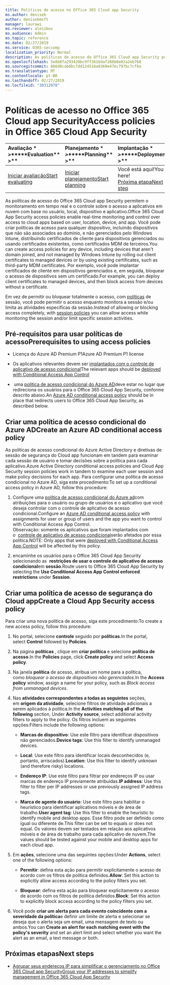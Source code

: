 ```yaml
---
title: Políticas de acesso no Office 365 Cloud app Security
ms.author: deniseb
author: denisebmsft
manager: laurawi
ms.reviewer: alesibov
ms.audience: Admin
ms.topic: reference
ms.date: 02/27/2019
ms.service: O365-seccomp
localization_priority: Normal
description: As políticas de acesso do Office 365 Cloud app Security permitem o monitoramento em tempo real e o controle sobre o acesso a aplicativos em nuvem com base no usuário, local, dispositivo e aplicativo. Você pode criar políticas de acesso para qualquer dispositivo, incluindo dispositivos que não são associados ao domínio, e não gerenciados pelo Windows Intune, distribuindo certificados de cliente para dispositivos gerenciados ou usando certificados existentes, como certificados MDM de terceiros. Por exemplo, você pode implantar certificados de cliente em dispositivos gerenciados e, em seguida, bloquear o acesso de dispositivos sem um certificado.
ms.openlocfilehash: 5e8b8fa293420bc9ff3616daf288b8e02a2eb768
ms.sourcegitcommit: 866d8cab6bcfdd124516a8369e47ec797bc7cf8a
ms.translationtype: MT
ms.contentlocale: pt-BR
ms.lasthandoff: 02/27/2019
ms.locfileid: "30312078"
---
```

# <a name="access-policies-in-office-365-cloud-app-security"></a><span data-ttu-id="deaf9-105">Políticas de acesso no Office 365 Cloud app Security</span><span class="sxs-lookup"><span data-stu-id="deaf9-105">Access policies in Office 365 Cloud App Security</span></span>

|<span data-ttu-id="deaf9-106">Avaliação \* *\>*\*</span><span class="sxs-lookup"><span data-stu-id="deaf9-106">\*\*\*\*Evaluation\*\* \>\*\*</span></span>|<span data-ttu-id="deaf9-107">Planejamento \* *\>*\*</span><span class="sxs-lookup"><span data-stu-id="deaf9-107">\*\*\*\*Planning\*\* \>\*\*</span></span>|<span data-ttu-id="deaf9-108">Implantação \* *\>*\*</span><span class="sxs-lookup"><span data-stu-id="deaf9-108">\*\*\*\*Deployment\*\* \>\*\*</span></span>|<span data-ttu-id="deaf9-109">Utilização \* \* \*</span><span class="sxs-lookup"><span data-stu-id="deaf9-109">\*\*\*\*Utilization\*\*\*\*</span></span>|
|:-----|:-----|:-----|:-----|
|[<span data-ttu-id="deaf9-110">Iniciar avaliação</span><span class="sxs-lookup"><span data-stu-id="deaf9-110">Start evaluating</span></span>](office-365-cas-overview.md) <br/> |[<span data-ttu-id="deaf9-111">Iniciar planejamento</span><span class="sxs-lookup"><span data-stu-id="deaf9-111">Start planning</span></span>](get-ready-for-office-365-cas.md) <br/> |<span data-ttu-id="deaf9-112">Você está aqui!</span><span class="sxs-lookup"><span data-stu-id="deaf9-112">You are here!</span></span>  <br/> [<span data-ttu-id="deaf9-113">Próxima etapa</span><span class="sxs-lookup"><span data-stu-id="deaf9-113">Next step</span></span>](group-your-ip-addresses-in-ocas.md) <br/> |[<span data-ttu-id="deaf9-114">Começar a usar</span><span class="sxs-lookup"><span data-stu-id="deaf9-114">Start utilizing</span></span>](utilization-activities-for-ocas.md) <br/> |

<span data-ttu-id="deaf9-115">As políticas de acesso do Office 365 Cloud app Security permitem o monitoramento em tempo real e o controle sobre o acesso a aplicativos em nuvem com base no usuário, local, dispositivo e aplicativo.</span><span class="sxs-lookup"><span data-stu-id="deaf9-115">Office 365 Cloud App Security access policies enable real-time monitoring and control over access to cloud apps based on user, location, device, and app.</span></span> <span data-ttu-id="deaf9-116">Você pode criar políticas de acesso para qualquer dispositivo, incluindo dispositivos que não são associados ao domínio, e não gerenciados pelo Windows Intune, distribuindo certificados de cliente para dispositivos gerenciados ou usando certificados existentes, como certificados MDM de terceiros.</span><span class="sxs-lookup"><span data-stu-id="deaf9-116">You can create access policies for any device, including devices that aren't domain joined, and not managed by Windows Intune by rolling out client certificates to managed devices or by using existing certificates, such as third-party MDM certificates.</span></span> <span data-ttu-id="deaf9-117">Por exemplo, você pode implantar certificados de cliente em dispositivos gerenciados e, em seguida, bloquear o acesso de dispositivos sem um certificado.</span><span class="sxs-lookup"><span data-stu-id="deaf9-117">For example, you can deploy client certificates to managed devices, and then block access from devices without a certificate.</span></span>

<span data-ttu-id="deaf9-118">Em vez de permitir ou bloquear totalmente o acesso, com [políticas](ocas-session-policies.md) de sessão, você pode permitir o acesso enquanto monitora a sessão e/ou limita as atividades específicas da sessão.</span><span class="sxs-lookup"><span data-stu-id="deaf9-118">Instead of allowing or blocking access completely, with [session policies](ocas-session-policies.md) you can allow access while monitoring the session and/or limit specific session activities.</span></span>

## <a name="prerequisites-to-using-access-policies"></a><span data-ttu-id="deaf9-119">Pré-requisitos para usar políticas de acesso</span><span class="sxs-lookup"><span data-stu-id="deaf9-119">Prerequisites to using access policies</span></span>

- <span data-ttu-id="deaf9-120">Licença do Azure AD Premium P1</span><span class="sxs-lookup"><span data-stu-id="deaf9-120">Azure AD Premium P1 license</span></span>

- <span data-ttu-id="deaf9-121">Os aplicativos relevantes devem ser [implantados com o controle de aplicativo de acesso condicional](https://docs.microsoft.com/en-us/cloud-app-security/proxy-deployment-aad)</span><span class="sxs-lookup"><span data-stu-id="deaf9-121">The relevant apps should be [deployed with Conditional Access App Control](https://docs.microsoft.com/en-us/cloud-app-security/proxy-deployment-aad)</span></span>

- <span data-ttu-id="deaf9-122"> uma [política de acesso condicional do Azure AD](https://docs.microsoft.com/azure/active-directory/active-directory-conditional-access-azure-portal)deve estar no lugar que redireciona os usuários para o Office 365 Cloud App Security, conforme descrito abaixo.</span><span class="sxs-lookup"><span data-stu-id="deaf9-122">An [Azure AD conditional access policy](https://docs.microsoft.com/azure/active-directory/active-directory-conditional-access-azure-portal) should be in place that redirects users to Office 365 Cloud App Security, as described below.</span></span>

## <a name="create-an-azure-ad-conditional-access-policy"></a><span data-ttu-id="deaf9-123">Criar uma política de acesso condicional do Azure AD</span><span class="sxs-lookup"><span data-stu-id="deaf9-123">Create an Azure AD conditional access policy</span></span>

<span data-ttu-id="deaf9-124">As políticas de acesso condicional do Azure Active Directory e diretivas de sessão de segurança do Cloud app funcionam em tandem para examinar cada sessão de usuário e tomar decisões sobre a política para cada aplicativo.</span><span class="sxs-lookup"><span data-stu-id="deaf9-124">Azure Active Directory conditional access policies and Cloud App Security session policies work in tandem to examine each user session and make policy decisions for each app.</span></span> <span data-ttu-id="deaf9-125">Para configurar uma política de acesso condicional no Azure AD, siga este procedimento:</span><span class="sxs-lookup"><span data-stu-id="deaf9-125">To set up a conditional access policy in Azure AD, follow this procedure:</span></span>

1. <span data-ttu-id="deaf9-126">Configure uma [política de acesso condicional do Azure ad](https://docs.microsoft.com/azure/active-directory/active-directory-conditional-access-azure-portal)com atribuições para o usuário ou grupo de usuários e o aplicativo que você deseja controlar com o controle de aplicativo de acesso condicional.</span><span class="sxs-lookup"><span data-stu-id="deaf9-126">Configure an [Azure AD conditional access policy](https://docs.microsoft.com/azure/active-directory/active-directory-conditional-access-azure-portal) with assignments for user or group of users and the app you want to control with Conditional Access App Control.</span></span><br><span data-ttu-id="deaf9-127">Observação: somente os aplicativos que foram implantados com o  [controle de aplicativo de acesso condicional](https://docs.microsoft.com/cloud-app-security/proxy-deployment-aad)serão afetados por essa política.</span><span class="sxs-lookup"><span data-stu-id="deaf9-127">NOTE: Only apps that were [deployed with Conditional Access App Control](https://docs.microsoft.com/cloud-app-security/proxy-deployment-aad) will be affected by this policy.</span></span>

2. <span data-ttu-id="deaf9-128">encaminhe os usuários para o Office 365 Cloud App Security selecionando as  **restrições de usar o controle de aplicativo de acesso condicional**em **sessão**.</span><span class="sxs-lookup"><span data-stu-id="deaf9-128">Route users to Office 365 Cloud App Security by selecting the **Use Conditional Access App Control enforced restrictions** under **Session**.</span></span>

## <a name="create-a-cloud-app-security-access-policy"></a><span data-ttu-id="deaf9-129">Criar uma política de acesso de segurança do Cloud app</span><span class="sxs-lookup"><span data-stu-id="deaf9-129">Create a Cloud App Security access policy</span></span>

<span data-ttu-id="deaf9-130">Para criar uma nova política de acesso, siga este procedimento:</span><span class="sxs-lookup"><span data-stu-id="deaf9-130">To create a new access policy, follow this procedure:</span></span>

1. <span data-ttu-id="deaf9-131">No portal, selecione **controle** seguido por **políticas**.</span><span class="sxs-lookup"><span data-stu-id="deaf9-131">In the portal, select **Control** followed by **Policies**.</span></span>

2. <span data-ttu-id="deaf9-132">Na página **políticas** , clique em **criar política** e selecione **política de acesso**.</span><span class="sxs-lookup"><span data-stu-id="deaf9-132">In the **Policies** page, click **Create policy** and select **Access policy**.</span></span>

3. <span data-ttu-id="deaf9-133">Na janela **política** de acesso, atribua um nome para a política, como *bloquear o acesso de dispositivos não gerenciados*.</span><span class="sxs-lookup"><span data-stu-id="deaf9-133">In the **Access policy** window, assign a name for your policy, such as *Block access from unmanaged devices*.</span></span>

4. <span data-ttu-id="deaf9-134">Nas **atividades correspondentes a todas as seguintes** seções, em **origem da atividade**, selecione filtros de atividade adicionais a serem aplicados à política.</span><span class="sxs-lookup"><span data-stu-id="deaf9-134">In the **Activities matching all of the following** section, Under **Activity source**, select additional activity filters to apply to the policy.</span></span> <span data-ttu-id="deaf9-135">Os filtros incluem as seguintes opções:</span><span class="sxs-lookup"><span data-stu-id="deaf9-135">Filters include the following options:</span></span>
    
    - <span data-ttu-id="deaf9-136">**Marcas de dispositivo**: Use este filtro para identificar dispositivos não gerenciados.</span><span class="sxs-lookup"><span data-stu-id="deaf9-136">**Device tags**: Use this filter to identify unmanaged devices.</span></span>
    
    - <span data-ttu-id="deaf9-137">**Local**: Use este filtro para identificar locais desconhecidos (e, portanto, arriscados).</span><span class="sxs-lookup"><span data-stu-id="deaf9-137">**Location**: Use this filter to identify unknown (and therefore risky) locations.</span></span>
    
    - <span data-ttu-id="deaf9-138">**Endereço IP**: Use este filtro para filtrar por endereços IP ou usar marcas de endereço IP previamente atribuídas.</span><span class="sxs-lookup"><span data-stu-id="deaf9-138">**IP address**: Use this filter to filter per IP addresses or use previously assigned IP address tags.</span></span>
    
    - <span data-ttu-id="deaf9-139">**Marca de agente do usuário**: Use este filtro para habilitar o heurístico para identificar aplicativos móveis e de área de trabalho.</span><span class="sxs-lookup"><span data-stu-id="deaf9-139">**User agent tag**: Use this filter to enable the heuristic to identify mobile and desktop apps.</span></span> <span data-ttu-id="deaf9-140">Esse filtro pode ser definido como igual ou diferente de.</span><span class="sxs-lookup"><span data-stu-id="deaf9-140">This filter can be set to equals or does not equal.</span></span> <span data-ttu-id="deaf9-141">Os valores devem ser testados em relação aos aplicativos móveis e de área de trabalho para cada aplicativo de nuvem.</span><span class="sxs-lookup"><span data-stu-id="deaf9-141">The values should be tested against your mobile and desktop apps for each cloud app.</span></span>

5. <span data-ttu-id="deaf9-142">Em **ações**, selecione uma das seguintes opções:</span><span class="sxs-lookup"><span data-stu-id="deaf9-142">Under **Actions**, select one of the following options:</span></span>
    
    - <span data-ttu-id="deaf9-143">**Permitir**: defina esta ação para permitir explicitamente o acesso de acordo com os filtros de política definidos.</span><span class="sxs-lookup"><span data-stu-id="deaf9-143">**Allow**: Set this action to explicitly allow access according to the policy filters you set.</span></span>
    
    - <span data-ttu-id="deaf9-144">**Bloquear**: defina esta ação para bloquear explicitamente o acesso de acordo com os filtros de política definidos.</span><span class="sxs-lookup"><span data-stu-id="deaf9-144">**Block**: Set this action to explicitly block access according to the policy filters you set.</span></span>

6. <span data-ttu-id="deaf9-145">Você pode **criar um alerta para cada evento coincidente com a severidade da política**e definir um limite de alerta e selecionar se deseja que o alerta seja um email, uma mensagem de texto ou ambos.</span><span class="sxs-lookup"><span data-stu-id="deaf9-145">You can **Create an alert for each matching event with the policy's severity** and set an alert limit and select whether you want the alert as an email, a text message or both.</span></span>

## <a name="next-steps"></a><span data-ttu-id="deaf9-146">Próximas etapas</span><span class="sxs-lookup"><span data-stu-id="deaf9-146">Next steps</span></span>

- [<span data-ttu-id="deaf9-147">Agrupar seus endereços IP para simplificar o gerenciamento no Office 365 Cloud app Security</span><span class="sxs-lookup"><span data-stu-id="deaf9-147">Group your IP addresses to simplify management in Office 365 Cloud App Security</span></span>](group-your-ip-addresses-in-ocas.md)